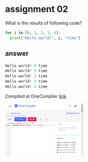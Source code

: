 # assignment 02
What is the results of following code?
```python
for i in [0, 1, 2, 3, 4]:
  print("Hello world!", i, "time")
```

## answer
```python
Hello world! 0 time
Hello world! 1 time
Hello world! 2 time
Hello world! 3 time
Hello world! 4 time
```
Compiled at OneCompiler [link]( https://onecompiler.com/python/3xqzbaw4j ).

<img src="answer_02.jpg" width="50%">
